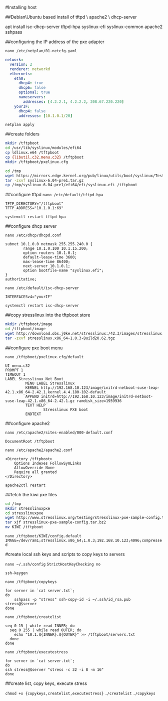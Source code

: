 #Installing host

##Debian\Ubuntu based install of tftpd \ apache2 \ dhcp-server 

apt install isc-dhcp-server tftpd-hpa syslinux-efi syslinux-common apache2 sshpass

##configuring the IP address of the pxe adapter

`nano /etc/netplan/01-netcfg.yaml`

```yaml
network:
  version: 2
  renderer: networkd
  ethernets:
    eth0:
      dhcp4: true
      dhcp6: false
      optional: true
      nameservers:
        addresses: [4.2.2.1, 4.2.2.2, 208.67.220.220]
    yourIF:
      dhcp4: false
      addresses: [10.1.0.1/20]
```

`netplan apply`


##create folders

```bash
mkdir /tftpboot
cd /usr/lib/syslinux/modules/efi64
cp ldlinux.e64 /tftpboot
cp {libutil.c32,menu.c32} /tftpboot
mkdir /tftpboot/pxelinux.cfg

cd /tmp
wget https://mirrors.edge.kernel.org/pub/linux/utils/boot/syslinux/Testing/6.04/syslinux-6.04-pre1.tar.gz
tar -zxvf syslinux-6.04-pre1.tar.gz
cp /tmp/syslinux-6.04-pre1/efi64/efi/syslinux.efi /tftpboot
```


##configure tftpd
`nano /etc/default/tftpd-hpa`

```
TFTP_DIRECTORY="/tftpboot"
TFTP_ADDRESS="10.1.0.1:69"
```

`systemctl restart tftpd-hpa`

##configure dhcp server

`nano /etc/dhcp/dhcpd.conf`

```
subnet 10.1.0.0 netmask 255.255.240.0 {
        range 10.1.0.100 10.1.15.200;
        option routers 10.1.0.1;
        default-lease-time 3600;
        max-lease-time 86400;
        next-server 10.1.0.1;
        option bootfile-name "syslinux.efi";
}
authoritative;
```

`nano /etc/default/isc-dhcp-server`

`INTERFACESv4="yourIF"`

`systemctl restart isc-dhcp-server`

##copy stresslinux into the tftpboot store

```bash
mkdir /tftpboot/image
cd /tftpboot/image
wget http://download.obs.j0ke.net/stresslinux:/42.3/images/stresslinux.x86_64-1.0.3-Build20.62.tgz
tar -zxvf stresslinux.x86_64-1.0.3-Build20.62.tgz
```

##configure pxe boot menu

`nano /tftpboot/pxelinux.cfg/default`

```
UI menu.c32
PROMPT 1
TIMEOUT 1
LABEL Stresslinux Net Boot
         MENU LABEL Stresslinux
         KERNEL http://192.168.10.123/image/initrd-netboot-suse-leap-42.1.x86_64-2.42.1.kernel.4.4.180-102-default
         APPEND initrd=http://192.168.10.123/image/initrd-netboot-suse-leap-42.1.x86_64-2.42.1.gz ramdisk_size=1959936
         TEXT HELP
                 Stresslinux PXE boot
         ENDTEXT
```

##configure apache2

`nano /etc/apache2/sites-enabled/000-default.conf`

`DocumentRoot /tftpboot`

`nano /etc/apache2/apache2.conf`

```
<Directory /tftpboot>
	Options Indexes FollowSymLinks
	AllowOverride None
	Require all granted
</Directory>
```

`apache2ctl restart`

##fetch the kiwi pxe files

```bash
cd /tmp
mkdir stresslinuxpxe
cd stresslinuxpxe
wget http://www.stresslinux.org/testing/stresslinux-pxe-sample-config.tar.bz2
tar xjf stresslinux-pxe-sample-config.tar.bz2
mv KIWI /tftpboot
```

`nano /tftpboot/KIWI/config.default`
`IMAGE=/dev/ram1;stresslinux.x86_64;1.0.3;192.168.10.123;4096;compressed`


#create local ssh keys and scripts to copy keys to servers

`nano ~/.ssh/config`
`StrictHostKeyChecking no`


`ssh-keygen`

`nano /tftpboot/copykeys`

```
for server in `cat server.txt`;  
do  
    sshpass -p "stress" ssh-copy-id -i ~/.ssh/id_rsa.pub stress@$server  
done
```

`nano /tftpboot/createlist`

```
seq 0 15 | while read INNER; do
  seq 0 255 | while read OUTER; do
    echo "10.1.${INNER}.${OUTER}" >> /tftpboot/servers.txt
  done
done
```

`nano /tftpboot/executestress`

```
for server in `cat server.txt`;
do
ssh stress@$server "stress -c 32 -i 8 -m 16"
done
```


##create list, copy keys, execute stress

`chmod +x {copykeys,createlist,executestress}`
`./createlist`
`./copykeys`
